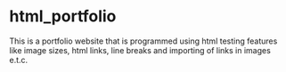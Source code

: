 # html_portfolio
This is a portfolio website that is programmed using html testing features like image sizes, html links, line breaks and importing of links in images e.t.c.
